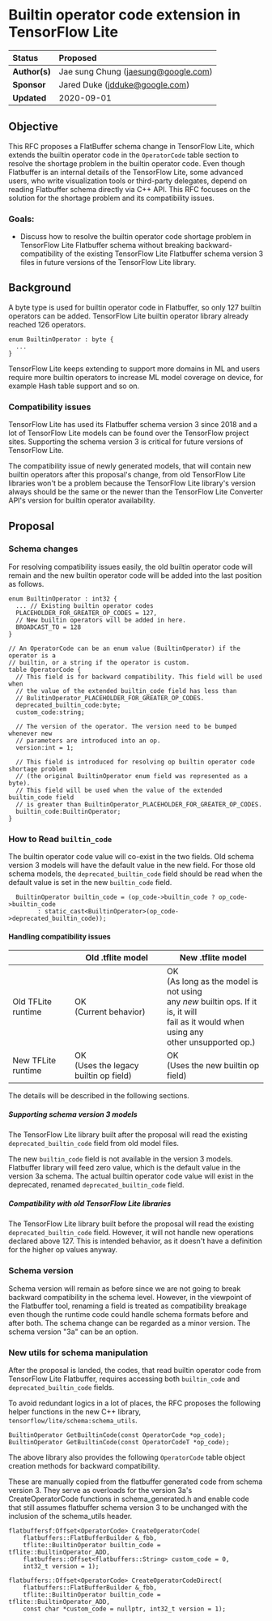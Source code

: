 # Builtin operator code extension in TensorFlow Lite

Status        | Proposed
:------------ | :----------------------------------
**Author(s)** | Jae sung Chung (jaesung@google.com)
**Sponsor**   | Jared Duke (jdduke@google.com)
**Updated**   | 2020-09-01

## Objective

This RFC proposes a FlatBuffer schema change in TensorFlow Lite, which extends
the builtin operator code in the `OperatorCode` table section to resolve the
shortage problem in the builtin operator code. Even though Flatbuffer is an
internal details of the TensorFlow Lite, some advanced users, who write
visualization tools or third-party delegates, depend on reading Flatbuffer
schema directly via C++ API. This RFC focuses on the solution for the shortage
problem and its compatibility issues.

### Goals:

*   Discuss how to resolve the builtin operator code shortage problem in
    TensorFlow Lite Flatbuffer schema without breaking backward-compatibility of
    the existing TensorFlow Lite Flatbuffer schema version 3 files in future
    versions of the TensorFlow Lite library.

## Background

A byte type is used for builtin operator code in Flatbuffer, so only 127 builtin
operators can be added. TensorFlow Lite builtin operator library already reached
126 operators.

```
enum BuiltinOperator : byte {
  ...
}
```

TensorFlow Lite keeps extending to support more domains in ML and users require
more builtin operators to increase ML model coverage on device, for example Hash
table support and so on.

### Compatibility issues

TensorFlow Lite has used its Flatbuffer schema version 3 since 2018 and a lot of
TensorFlow Lite models can be found over the TensorFlow project sites.
Supporting the schema version 3 is critical for future versions of TensorFlow
Lite.

The compatibility issue of newly generated models, that will contain new builtin
operators after this proposal's change, from old TensorFlow Lite libraries won't
be a problem because the TensorFlow Lite library's version always should be the
same or the newer than the TensorFlow Lite Converter API's version for builtin
operator availability.

## Proposal

### Schema changes

For resolving compatibility issues easily, the old builtin operator code will
remain and the new builtin operator code will be added into the last position as
follows.

```
enum BuiltinOperator : int32 {
  ... // Existing builtin operator codes
  PLACEHOLDER_FOR_GREATER_OP_CODES = 127,
  // New builtin operators will be added in here.
  BROADCAST_TO = 128
}

// An OperatorCode can be an enum value (BuiltinOperator) if the operator is a
// builtin, or a string if the operator is custom.
table OperatorCode {
  // This field is for backward compatibility. This field will be used when
  // the value of the extended builtin_code field has less than
  // BulitinOperator_PLACEHOLDER_FOR_GREATER_OP_CODES.
  deprecated_builtin_code:byte;
  custom_code:string;

  // The version of the operator. The version need to be bumped whenever new
  // parameters are introduced into an op.
  version:int = 1;

  // This field is introduced for resolving op builtin operator code shortage problem
  // (the original BuiltinOperator enum field was represented as a byte).
  // This field will be used when the value of the extended builtin_code field
  // is greater than BuiltinOperator_PLACEHOLDER_FOR_GREATER_OP_CODES.
  builtin_code:BuiltinOperator;
}

```

### How to Read `builtin_code`

The builtin operator code value will co-exist in the two fields. Old schema
version 3 models will have the default value in the new field. For those old
schema models, the `deprecated_builtin_code` field should be read when the
default value is set in the new `builtin_code` field.

```
  BuiltinOperator builtin_code = (op_code->builtin_code ? op_code->builtin_code
        : static_cast<BuiltinOperator>(op_code->deprecated_builtin_code));
```

#### Handling compatibility issues

|                    | Old .tflite model                        | New .tflite model                                                                                                                                  |
| ------------------ | ---------------------------------------- | -------------------------------------------------------------------------------------------------------------------------------------------------- |
| Old TFLite runtime | OK<br>(Current behavior)                 | OK<br>(As long as the model is not using<br>any *new* builtin ops. If it is, it will<br>fail as it would when using any<br> other unsupported op.) |
| New TFLite runtime | OK<br>(Uses the legacy builtin op field) | OK<br>(Uses the new builtin op field)                                                                                                              |

The details will be described in the following sections.

##### Supporting schema version 3 models

The TensorFlow Lite library built after the proposal will read the existing
`deprecated_builtin_code` field from old model files.

The new `builtin_code` field is not available in the version 3 models. Flatbuffer
library will feed zero value, which is the default value in the version 3a schema. The
actual builtin operator code value will exist in the deprecated, renamed
`deprecated_builtin_code` field.

##### Compatibility with old TensorFlow Lite libraries

The TensorFlow Lite library built before the proposal will read the existing
`deprecated_builtin_code` field. However, it will not handle new operations
declared above 127. This is intended behavior, as it doesn't have a definition
for the higher op values anyway.

### Schema version

Schema version will remain as before since we are not going to break backward
compatibility in the schema level. However, in the viewpoint of the Flatbuffer
tool, renaming a field is treated as compatibility breakage even though the
runtime code could handle schema formats before and after both. The schema
change can be regarded as a minor version. The schema version "3a" can be an
option.

### New utils for schema manipulation

After the proposal is landed, the codes, that read builtin operator code from
TensorFlow Lite Flatbuffer, requires accessing both `builtin_code` and
`deprecated_builtin_code` fields.

To avoid redundant logics in a lot of places, the RFC proposes the following
helper functions in the new C++ library, `tensorflow/lite/schema:schema_utils`.

```
BuiltinOperator GetBuiltinCode(const OperatorCode *op_code);
BuiltinOperator GetBuiltinCode(const OperatorCodeT *op_code);
```

The above library also provides the following `OperatorCode` table object
creation methods for backward compatibility.

These are manually copied from the flatbuffer generated code from schema version 3.
They serve as overloads for the version 3a's CreateOperatorCode functions in
schema_generated.h and enable code that still assumes flatbuffer schema version 3 to be
unchanged with the inclusion of the schema_utils header.

```
flatbuffersf:Offset<OperatorCode> CreateOperatorCode(
    flatbuffers::FlatBufferBuilder &_fbb,
    tflite::BuiltinOperator builtin_code = tflite::BuiltinOperator_ADD,
    flatbuffers::Offset<flatbuffers::String> custom_code = 0,
    int32_t version = 1);

flatbuffers::Offset<OperatorCode> CreateOperatorCodeDirect(
    flatbuffers::FlatBufferBuilder &_fbb,
    tflite::BuiltinOperator builtin_code = tflite::BuiltinOperator_ADD,
    const char *custom_code = nullptr, int32_t version = 1);
```
